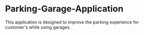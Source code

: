 # Parking-Garage-Application
This application is designed to improve the parking experience for customer's while using garages.
